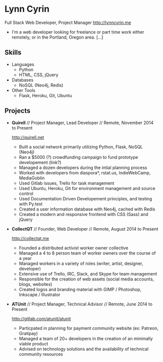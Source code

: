 Lynn Cyrin
===========

Full Stack Web Developer, Project Manager
<http://lynncyrin.me>

* I'm a web developer looking for freelance or part time work either remotely, or in the Portland, Oregon area. [...]


Skills
------

*   Languages
    -   Python
    -   HTML, CSS, jQuery
*   Databases
    -   NoSQL (Neo4j, Redis)
*   Other Tools
    -   Flask, Heroku, Git, Ubuntu

Projects
--------

*   **Quirell** // Project Manager, Lead Developer // Remote, November 2014 to Present
   
    <http://quirell.net>
    
    -   Built a social network primarily utilizing Python, Flask, NoSQL (Neo4j)
    -   Ran a $5000 (?) crowdfunding campaign to fund prototype developement (link?)
    -   Managed a dozen developers during the intial planning process
    -   Worked with developers from diaspora*, rstat.us, IndieWebCamp, MediaGoblin
    -   Used Gitlab issues, Trello for task management
    -   Used Ubuntu, Heroku, Git for environment management and source control
    -   Used Documentation Driven Developement principles, and testing with Py.test
    -   Created a user information database with Neo4j, cached with Redis
    -   Created a modern and responsive frontend with CSS (Sass) and jQuery

*   **CollectQT** // Founder, Web Developer // Remote, August 2014 to Present

    <http://collectqt.me>
    
    * Founded a distributed activist worker owner collective
    * Managed a 4 to 8 person team of worker owners over the course of a year
    * Managed workers in a variety of roles (writer, artist, designer, developer)
    * Extensive use of Trello, IRC, Slack, and Skype for team management
    * Responsible for the creation of web assets (social media accounts, blogs, websites)
    * Created logos and branding material with GIMP / Photoshop, Inkscape / Illustrator

*   **ATUnit** // Project Manager, Technical Advisor // Remote, June 2014 to Present

    <http://gitlab.com/atunit/atunit>
    
    * Particpated in planning for payment community website (ex: Patreon, Gratipay)
    * Managed a team of 20+ developers in the creation of an minimally viable product
    * Advised on technology solutions and the availability of technical community resources